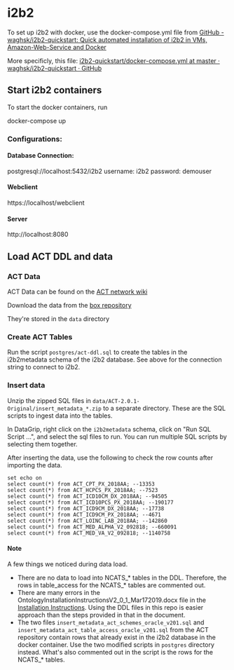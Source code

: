 # i2b2

To set up i2b2 with docker, use the docker-compose.yml file from [GitHub - waghsk/i2b2-quickstart: Quick automated installation of i2b2 in VMs, Amazon-Web-Service and Docker](https://github.com/waghsk/i2b2-quickstart)

More specificly, this file: [i2b2-quickstart/docker-compose.yml at master · waghsk/i2b2-quickstart · GitHub](https://github.com/waghsk/i2b2-quickstart/blob/master/scripts/docker/docker-compose.yml)

## Start i2b2 containers

To start the docker containers, run

docker-compose up

### Configurations:

#### Database Connection:

postgresql://localhost:5432/i2b2
username: i2b2
password: demouser

#### Webclient

https://localhost/webclient

#### Server

http://localhost:8080

## Load ACT DDL and data

### ACT Data

ACT Data can be found on the [ACT network wiki](https://dbmi-pitt.github.io/ACT-Network/ontology.html)

Download the data from the [box repository](https://pitt.app.box.com/s/qoj5afssw4oz3v27ipmfidhitmgya9nt)

They're stored in the `data` directory

### Create ACT Tables

Run the script `postgres/act-ddl.sql` to create the tables in the i2b2metadata schema of the i2b2 database. See above for the connection string to connect to i2b2.

### Insert data

Unzip the zipped SQL files in `data/ACT-2.0.1-Original/insert_metadata_*.zip` to a separate directory. These are the SQL scripts to ingest data into the tables.

In DataGrip, right click on the `i2b2metadata` schema, click on "Run SQL Script ...", and select the sql files to run. You can run multiple SQL scripts by selecting them together.

After inserting the data, use the following to check the row counts after importing the data.

```
set echo on
select count(*) from ACT_CPT_PX_2018AA; --13353
select count(*) from ACT_HCPCS_PX_2018AA; --7523
select count(*) from ACT_ICD10CM_DX_2018AA; --94505
select count(*) from ACT_ICD10PCS_PX_2018AA; --190177
select count(*) from ACT_ICD9CM_DX_2018AA; --17738
select count(*) from ACT_ICD9CM_PX_2018AA; --4671
select count(*) from ACT_LOINC_LAB_2018AA; --142860
select count(*) from ACT_MED_ALPHA_V2_092818; --660091
select count(*) from ACT_MED_VA_V2_092818; --1140758
```

#### Note

A few things we noticed during data load.

* There are no data to load into NCATS_* tables in the DDL. Therefore, the rows in table_access for the NCATS_* tables are commented out.
* There are many errors in the OntologyInstallationInstructionsV2_0_1_Mar172019.docx file in the [Installation Instructions](https://pitt.app.box.com/s/jf2mupczvclzzxtmfvdd6pn1bytg1z1v). Using the DDL files in this repo is easier approach than the steps provided in that in the document.
* The two files `insert_metadata_act_schemes_oracle_v201.sql` and `insert_metadata_act_table_access_oracle_v201.sql` from the ACT repository contain rows that already exist in the i2b2 database in the docker container. Use the two modified scripts in `postgres` directory instead. What's also commented out in the script is the rows for the NCATS_* tables. 
